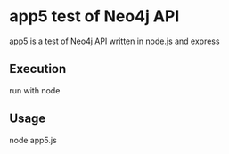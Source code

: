 # app5 test of Neo4j API
app5 is a test of Neo4j API written in node.js and express


## Execution

run with node


## Usage


node app5.js

